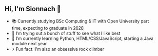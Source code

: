 ## Hi, I'm Sionnach 👋

- 📚 Currently studying BSc Computing & IT with Open University part time, expecting to graduate in 2028
- 🔭 I’m trying out a bunch of stuff to see what I like best
- 🌱 I’m currently learning Python, HTML/CSS/JavaScript, starting a Java module next year
- ⚡ Fun fact: I'm also an obsessive rock climber

